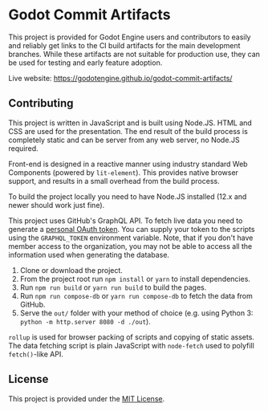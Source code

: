 # Godot Commit Artifacts

This project is provided for Godot Engine users and contributors to
easily and reliably get links to the CI build artifacts for the main
development branches. While these artifacts are not suitable for
production use, they can be used for testing and early feature
adoption.

Live website: https://godotengine.github.io/godot-commit-artifacts/

## Contributing

This project is written in JavaScript and is built using Node.JS. HTML and CSS are
used for the presentation. The end result of the build process is completely static
and can be server from any web server, no Node.JS required.

Front-end is designed in a reactive manner using industry standard Web Components
(powered by `lit-element`). This provides native browser support, and results in a
small overhead from the build process.

To build the project locally you need to have Node.JS installed (12.x and newer
should work just fine).

This project uses GitHub's GraphQL API. To fetch live data you need to generate
a [personal OAuth token](https://docs.github.com/en/authentication/keeping-your-account-and-data-secure/creating-a-personal-access-token).
You can supply your token to the scripts using the `GRAPHQL_TOKEN` environment
variable. Note, that if you don't have member access to the organization, you
may not be able to access all the information used when generating the database.

1. Clone or download the project.
2. From the project root run `npm install` or `yarn` to install dependencies.
3. Run `npm run build` or `yarn run build` to build the pages.
4. Run `npm run compose-db` or `yarn run compose-db` to fetch the data from GitHub.
5. Serve the `out/` folder with your method of choice (e.g. using Python 3:
   `python -m http.server 8080 -d ./out`).

`rollup` is used for browser packing of scripts and copying of static assets. The
data fetching script is plain JavaScript with `node-fetch` used to polyfill
`fetch()`-like API.

## License

This project is provided under the [MIT License](LICENSE.md).
